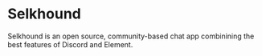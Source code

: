 # Selkhound

Selkhound is an open source, community-based chat app combinining the best features of Discord and Element.
